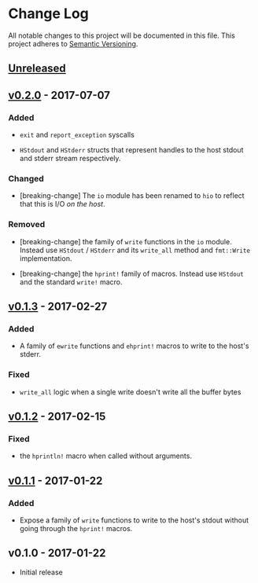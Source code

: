 # Change Log

All notable changes to this project will be documented in this file.
This project adheres to [Semantic Versioning](http://semver.org/).

## [Unreleased]

## [v0.2.0] - 2017-07-07

### Added

- `exit` and `report_exception` syscalls

- `HStdout` and `HStderr` structs that represent handles to the host stdout and
  stderr stream respectively.

### Changed

- [breaking-change] The `io` module has been renamed to `hio` to reflect that
  this is I/O *on the host*.

### Removed

- [breaking-change] the family of `write` functions in the `io` module. Instead
  use `HStdout` / `HStderr` and its `write_all` method and `fmt::Write`
  implementation.

- [breaking-change] the `hprint!` family of macros. Instead use `HStdout` and
  the standard `write!` macro.

## [v0.1.3] - 2017-02-27

### Added

- A family of `ewrite` functions and `ehprint!` macros to write to the host's
  stderr.

### Fixed

- `write_all` logic when a single write doesn't write all the buffer bytes

## [v0.1.2] - 2017-02-15

### Fixed

- the `hprintln!` macro when called without arguments.

## [v0.1.1] - 2017-01-22

### Added

- Expose a family of `write` functions to write to the host's stdout without
  going through the `hprint!` macros.

## v0.1.0 - 2017-01-22

- Initial release

[Unreleased]: https://github.com/japaric/cortex-m-semihosting/compare/v0.2.0...HEAD
[v0.2.0]: https://github.com/japaric/cortex-m-semihosting/compare/v0.1.3...v0.2.0
[v0.1.3]: https://github.com/japaric/cortex-m-semihosting/compare/v0.1.2...v0.1.3
[v0.1.2]: https://github.com/japaric/cortex-m-semihosting/compare/v0.1.1...v0.1.2
[v0.1.1]: https://github.com/japaric/cortex-m-semihosting/compare/v0.1.0...v0.1.1
